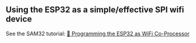## Using the ESP32 as a simple/effective SPI wifi device

See the SAM32 tutorial: [📡 Programming the ESP32 as WiFi Co-Processor](https://maholli.com/Programming-the-ESP32-as-WiFi-Co-Processor-b0de7a169f3a473aa85282cb409dfc21)
